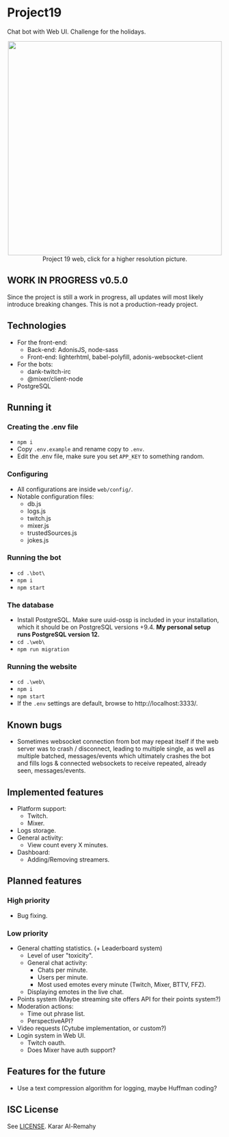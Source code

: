 # Project19
Chat bot with Web UI. Challenge for the holidays.

<p align="center">
  <img height="500" src="https://i.imgur.com/W7W7T8J.png">
  <br>Project 19 web, click for a higher resolution picture.
</p>

## WORK IN PROGRESS v0.5.0
Since the project is still a work in progress, all updates will most likely introduce breaking changes. This is not a production-ready project.

## Technologies
  * For the front-end:
    * Back-end: AdonisJS, node-sass
    * Front-end: lighterhtml, babel-polyfill, adonis-websocket-client
  * For the bots:
    * dank-twitch-irc
    * @mixer/client-node
  * PostgreSQL

## Running it
### Creating the .env file
  * `npm i`
  * Copy `.env.example` and rename copy to `.env`.
  * Edit the .env file, make sure you set `APP_KEY` to something random.
### Configuring
  * All configurations are inside `web/config/`.
  * Notable configuration files:
    * db.js
    * logs.js
    * twitch.js
    * mixer.js
    * trustedSources.js
    * jokes.js
### Running the bot
  * `cd .\bot\`
  * `npm i`
  * `npm start`
### The database
  * Install PostgreSQL. Make sure uuid-ossp is included in your installation, which it should be on PostgreSQL versions +9.4. **My personal setup runs PostgreSQL version 12.**
  * `cd .\web\`
  * `npm run migration`
### Running the website
  * `cd .\web\`
  * `npm i`
  * `npm start`
  * If the `.env` settings are default, browse to http://localhost:3333/.

## Known bugs
  * Sometimes websocket connection from bot may repeat itself if the web server was to crash / disconnect, leading to multiple single, as well as multiple batched, messages/events which ultimately crashes the bot and fills logs & connected websockets to receive repeated, already seen, messages/events.

## Implemented features
  * Platform support:
    * Twitch.
    * Mixer.
  * Logs storage.
  * General activity:
    * View count every X minutes.
  * Dashboard:
    * Adding/Removing streamers.
## Planned features
### High priority
  * Bug fixing.
### Low priority
  * General chatting statistics. (+ Leaderboard system)
    * Level of user "toxicity".
    * General chat activity:
      * Chats per minute.
      * Users per minute.
      * Most used emotes every minute (Twitch, Mixer, BTTV, FFZ).
    * Displaying emotes in the live chat.
  * Points system (Maybe streaming site offers API for their points system?)
  * Moderation actions:
    * Time out phrase list.
    * PerspectiveAPI?
  * Video requests (Cytube implementation, or custom?)
  * Login system in Web UI.
    * Twitch oauth.
    * Does Mixer have auth support?

## Features for the future
  * Use a text compression algorithm for logging, maybe Huffman coding?

## ISC License
See [LICENSE](LICENSE). Karar Al-Remahy

